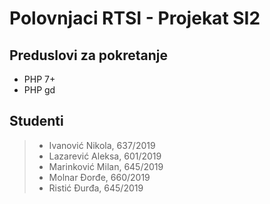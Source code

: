 # Polovnjaci RTSI - Projekat SI2

## Preduslovi za pokretanje
- PHP 7+
- PHP gd

## Studenti
> - Ivanović Nikola, 637/2019
> - Lazarević Aleksa, 601/2019
> - Marinković Milan, 645/2019
> - Molnar Đorđe, 660/2019
> - Ristić Đurđa, 645/2019